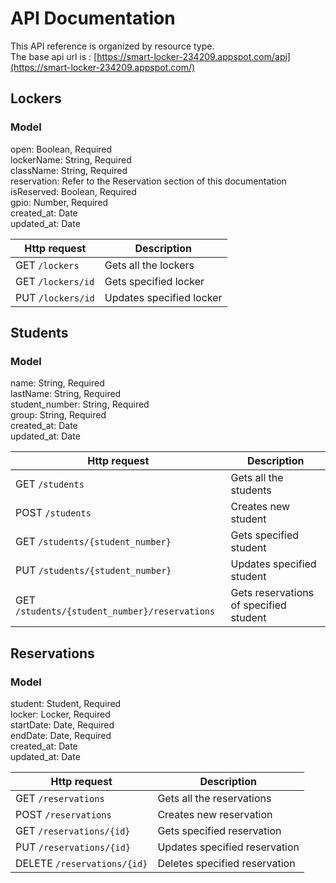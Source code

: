 # API Documentation
This API reference is organized by resource type.   
The base api url is : [https://smart-locker-234209.appspot.com/api](https://smart-locker-234209.appspot.com/)
## Lockers
###  Model
open: Boolean, Required   
lockerName: String, Required  
className: String, Required  
reservation: Refer to the Reservation section of this documentation  
isReserved: Boolean, Required  
gpio: Number, Required  
created_at: Date  
updated_at:  Date  


|Http request                   |Description                  |
|-------------------------------|-----------------------------|
|GET `/lockers`                 |Gets all the lockers         |
|GET `/lockers/id`              |Gets specified locker        |
|PUT `/lockers/id`				|Updates specified locker	  |

## Students
###  Model
name: String, Required  
lastName: String, Required  
student_number: String, Required  
group: String, Required  
created_at: Date  
updated_at:  Date   


|Http request                   |Description                  |
|-------------------------------|-----------------------------|
|GET `/students`                 |Gets all the students         |
|POST `/students`              |Creates new student        |
|GET `/students/{student_number}`| Gets specified student |
|PUT `/students/{student_number}`				|Updates specified student	  |
|GET `/students/{student_number}/reservations` |Gets reservations of specified student|
 
## Reservations
###  Model
student: Student, Required  
locker: Locker, Required  
startDate: Date, Required  
endDate: Date, Required  
created_at: Date  
updated_at:  Date  


|Http request                   |Description                  |
|-------------------------------|-----------------------------|
|GET `/reservations`                 |Gets all the reservations         |
|POST `/reservations`              |Creates new reservation        |
|GET `/reservations/{id}`| Gets specified reservation |
|PUT `/reservations/{id}`				|Updates specified reservation	  |
|DELETE `/reservations/{id}`				|Deletes specified reservation	  |
 


 
 


